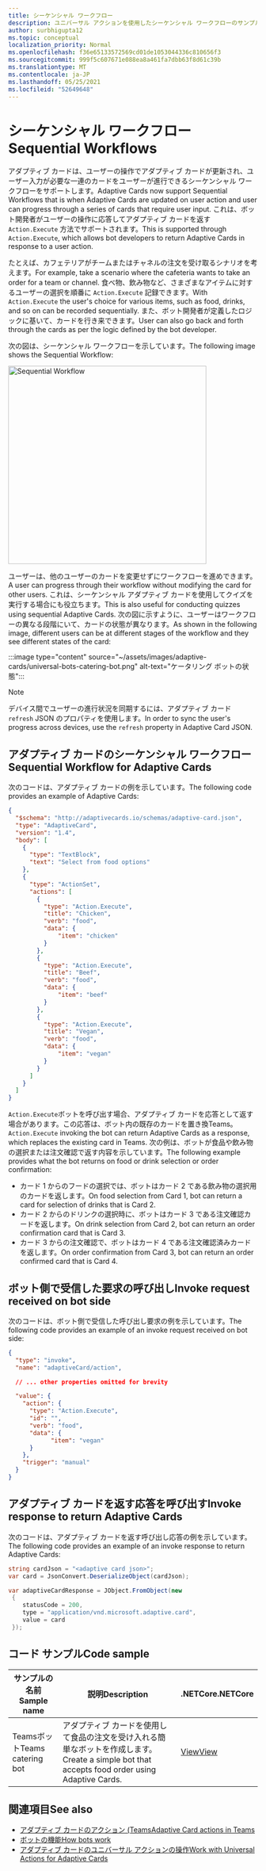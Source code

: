 ```yaml
---
title: シーケンシャル ワークフロー
description: ユニバーサル アクションを使用したシーケンシャル ワークフローのサンプル
author: surbhigupta12
ms.topic: conceptual
localization_priority: Normal
ms.openlocfilehash: f36e65133572569cd01de1053044336c810656f3
ms.sourcegitcommit: 999f5c607671e088ea8a461fa7dbb63f8d61c39b
ms.translationtype: MT
ms.contentlocale: ja-JP
ms.lasthandoff: 05/25/2021
ms.locfileid: "52649648"
---
```

# <a name="sequential-workflows"></a><span data-ttu-id="830bb-103">シーケンシャル ワークフロー</span><span class="sxs-lookup"><span data-stu-id="830bb-103">Sequential Workflows</span></span>

<span data-ttu-id="830bb-104">アダプティブ カードは、ユーザーの操作でアダプティブ カードが更新され、ユーザー入力が必要な一連のカードをユーザーが進行できるシーケンシャル ワークフローをサポートします。</span><span class="sxs-lookup"><span data-stu-id="830bb-104">Adaptive Cards now support Sequential Workflows that is when Adaptive Cards are updated on user action and user can progress through a series of cards that require user input.</span></span> <span data-ttu-id="830bb-105">これは、ボット開発者がユーザーの操作に応答してアダプティブ カードを返す `Action.Execute` 方法でサポートされます。</span><span class="sxs-lookup"><span data-stu-id="830bb-105">This is supported through `Action.Execute`, which allows bot developers to return Adaptive Cards in response to a user action.</span></span>

<span data-ttu-id="830bb-106">たとえば、カフェテリアがチームまたはチャネルの注文を受け取るシナリオを考えます。</span><span class="sxs-lookup"><span data-stu-id="830bb-106">For example, take a scenario where the cafeteria wants to take an order for a team or channel.</span></span> <span data-ttu-id="830bb-107">食べ物、飲み物など、さまざまなアイテムに対するユーザーの選択を順番に `Action.Execute` 記録できます。</span><span class="sxs-lookup"><span data-stu-id="830bb-107">With `Action.Execute` the user's choice for various items, such as food, drinks, and so on can be recorded sequentially.</span></span> <span data-ttu-id="830bb-108">また、ボット開発者が定義したロジックに基いて、カードを行き来できます。</span><span class="sxs-lookup"><span data-stu-id="830bb-108">User can also go back and forth through the cards as per the logic defined by the bot developer.</span></span> <br/>

<span data-ttu-id="830bb-109">次の図は、シーケンシャル ワークフローを示しています。</span><span class="sxs-lookup"><span data-stu-id="830bb-109">The following image shows the Sequential Workflow:</span></span>

<img src="~/assets/images/bots/sequentialWorkflow.gif" alt="Sequential Workflow" width="400"/>

<span data-ttu-id="830bb-110">ユーザーは、他のユーザーのカードを変更せずにワークフローを進めできます。</span><span class="sxs-lookup"><span data-stu-id="830bb-110">A user can progress through their workflow without modifying the card for other users.</span></span> <span data-ttu-id="830bb-111">これは、シーケンシャル アダプティブ カードを使用してクイズを実行する場合にも役立ちます。</span><span class="sxs-lookup"><span data-stu-id="830bb-111">This is also useful for conducting quizzes using sequential Adaptive Cards.</span></span> <span data-ttu-id="830bb-112">次の図に示すように、ユーザーはワークフローの異なる段階にいて、カードの状態が異なります。</span><span class="sxs-lookup"><span data-stu-id="830bb-112">As shown in the following image, different users can be at different stages of the workflow and they see different states of the card:</span></span>

:::image type="content" source="~/assets/images/adaptive-cards/universal-bots-catering-bot.png" alt-text="ケータリング ボットの状態":::

> [!NOTE]
> <span data-ttu-id="830bb-114">デバイス間でユーザーの進行状況を同期するには、アダプティブ カード `refresh` JSON のプロパティを使用します。</span><span class="sxs-lookup"><span data-stu-id="830bb-114">In order to sync the user's progress across devices, use the `refresh` property in Adaptive Card JSON.</span></span>

## <a name="sequential-workflow-for-adaptive-cards"></a><span data-ttu-id="830bb-115">アダプティブ カードのシーケンシャル ワークフロー</span><span class="sxs-lookup"><span data-stu-id="830bb-115">Sequential Workflow for Adaptive Cards</span></span>

<span data-ttu-id="830bb-116">次のコードは、アダプティブ カードの例を示しています。</span><span class="sxs-lookup"><span data-stu-id="830bb-116">The following code provides an example of Adaptive Cards:</span></span>

```JSON
{
  "$schema": "http://adaptivecards.io/schemas/adaptive-card.json",
  "type": "AdaptiveCard",
  "version": "1.4",
  "body": [
    {
      "type": "TextBlock",
      "text": "Select from food options"
    },
    { 
      "type": "ActionSet",
      "actions": [
        {
          "type": "Action.Execute",
          "title": "Chicken",
          "verb": "food",
          "data": {
              "item": "chicken"
          }
        },
        {
          "type": "Action.Execute",
          "title": "Beef",
          "verb": "food",
          "data": {
              "item": "beef"
          }
        },
        {
          "type": "Action.Execute",
          "title": "Vegan",
          "verb": "food",
          "data": {
              "item": "vegan"
          }
        }
      ]
    }
  ]
}
```

<span data-ttu-id="830bb-117">`Action.Execute`ボットを呼び出す場合、アダプティブ カードを応答として返す場合があります。この応答は、ボット内の既存のカードを置き換Teams。</span><span class="sxs-lookup"><span data-stu-id="830bb-117">`Action.Execute` invoking the bot can return Adaptive Cards as a response, which replaces the existing card in Teams.</span></span>
<span data-ttu-id="830bb-118">次の例は、ボットが食品や飲み物の選択または注文確認で返す内容を示しています。</span><span class="sxs-lookup"><span data-stu-id="830bb-118">The following example provides what the bot returns on food or drink selection or order confirmation:</span></span>

* <span data-ttu-id="830bb-119">カード 1 からのフードの選択では、ボットはカード 2 である飲み物の選択用のカードを返します。</span><span class="sxs-lookup"><span data-stu-id="830bb-119">On food selection from Card 1, bot can return a card for selection of drinks that is Card 2.</span></span>
* <span data-ttu-id="830bb-120">カード 2 からのドリンクの選択時に、ボットはカード 3 である注文確認カードを返します。</span><span class="sxs-lookup"><span data-stu-id="830bb-120">On drink selection from Card 2, bot can return an order confirmation card that is Card 3.</span></span>
* <span data-ttu-id="830bb-121">カード 3 からの注文確認で、ボットはカード 4 である注文確認済みカードを返します。</span><span class="sxs-lookup"><span data-stu-id="830bb-121">On order confirmation from Card 3, bot can return an order confirmed card that is Card 4.</span></span>

## <a name="invoke-request-received-on-bot-side"></a><span data-ttu-id="830bb-122">ボット側で受信した要求の呼び出し</span><span class="sxs-lookup"><span data-stu-id="830bb-122">Invoke request received on bot side</span></span>

<span data-ttu-id="830bb-123">次のコードは、ボット側で受信した呼び出し要求の例を示しています。</span><span class="sxs-lookup"><span data-stu-id="830bb-123">The following code provides an example of an invoke request received on bot side:</span></span>

```JSON
{ 
  "type": "invoke",
  "name": "adaptiveCard/action",

  // ... other properties omitted for brevity

  "value": { 
    "action": { 
      "type": "Action.Execute", 
      "id": "", 
      "verb": "food",
      "data": { 
            "item": "vegan"
      } 
    },
    "trigger": "manual" 
  }
}
```

## <a name="invoke-response-to-return-adaptive-cards"></a><span data-ttu-id="830bb-124">アダプティブ カードを返す応答を呼び出す</span><span class="sxs-lookup"><span data-stu-id="830bb-124">Invoke response to return Adaptive Cards</span></span>

<span data-ttu-id="830bb-125">次のコードは、アダプティブ カードを返す呼び出し応答の例を示しています。</span><span class="sxs-lookup"><span data-stu-id="830bb-125">The following code provides an example of an invoke response to return Adaptive Cards:</span></span>

```C#
string cardJson = "<adaptive card json>";
var card = JsonConvert.DeserializeObject(cardJson);

var adaptiveCardResponse = JObject.FromObject(new
 {
    statusCode = 200,
    type = "application/vnd.microsoft.adaptive.card",
    value = card
 });
```

## <a name="code-sample"></a><span data-ttu-id="830bb-126">コード サンプル</span><span class="sxs-lookup"><span data-stu-id="830bb-126">Code sample</span></span>

|<span data-ttu-id="830bb-127">サンプルの名前</span><span class="sxs-lookup"><span data-stu-id="830bb-127">Sample name</span></span> | <span data-ttu-id="830bb-128">説明</span><span class="sxs-lookup"><span data-stu-id="830bb-128">Description</span></span> | <span data-ttu-id="830bb-129">.NETCore</span><span class="sxs-lookup"><span data-stu-id="830bb-129">.NETCore</span></span> |
|----------------|-----------------|--------------|
| <span data-ttu-id="830bb-130">Teamsボット</span><span class="sxs-lookup"><span data-stu-id="830bb-130">Teams catering bot</span></span> | <span data-ttu-id="830bb-131">アダプティブ カードを使用して食品の注文を受け入れる簡単なボットを作成します。</span><span class="sxs-lookup"><span data-stu-id="830bb-131">Create a simple bot that accepts food order using Adaptive Cards.</span></span> |[<span data-ttu-id="830bb-132">View</span><span class="sxs-lookup"><span data-stu-id="830bb-132">View</span></span>](https://github.com/OfficeDev/Microsoft-Teams-Samples/tree/main/samples/bot-teams-catering/csharp)|

## <a name="see-also"></a><span data-ttu-id="830bb-133">関連項目</span><span class="sxs-lookup"><span data-stu-id="830bb-133">See also</span></span>

* [<span data-ttu-id="830bb-134">アダプティブ カードのアクション (Teams</span><span class="sxs-lookup"><span data-stu-id="830bb-134">Adaptive Card actions in Teams</span></span>](~/task-modules-and-cards/cards/cards-actions.md#adaptive-cards-actions)
* [<span data-ttu-id="830bb-135">ボットの機能</span><span class="sxs-lookup"><span data-stu-id="830bb-135">How bots work</span></span>](/azure/bot-service/bot-builder-basics?view=azure-bot-service-4.0&preserve-view=true)
* [<span data-ttu-id="830bb-136">アダプティブ カードのユニバーサル アクションの操作</span><span class="sxs-lookup"><span data-stu-id="830bb-136">Work with Universal Actions for Adaptive Cards</span></span>](Work-with-universal-actions-for-adaptive-cards.md)
